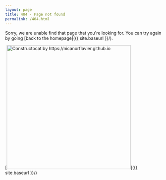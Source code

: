 ```yaml
---
layout: page
title: 404 - Page not found
permalink: /404.html
---
```


Sorry, we are unable find that page that you're looking for. You can try again by going [back to the homepage]({{ site.baseurl }}/).

[<img src="{{ site.baseurl }}/images/404.jpg" alt="Constructocat by https://nicanorflavier.github.io" style="width: 400px;"/>]({{ site.baseurl }}/)
